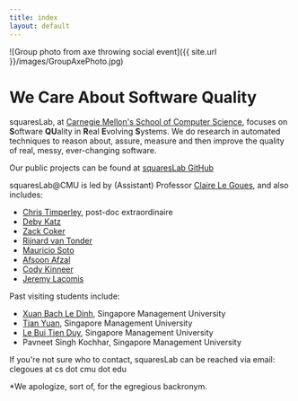 ```yaml
---
title: index
layout: default
---
```


![Group photo from axe throwing social event]({{ site.url }}/images/GroupAxePhoto.jpg)

# We Care About Software Quality

squaresLab, at [Carnegie Mellon's School of Computer
Science](https://http://www.cs.cmu.edu/), focuses on **S**oftware **QU**ality in
**R**eal **E**volving **S**ystems. We do research in automated techniques to
reason about, assure, measure and then improve the quality of real, messy,
ever-changing software.

Our public projects can be found at
[squaresLab GitHub](https://github.com/squaresLab)

squaresLab@CMU is led by (Assistant) Professor [Claire Le
Goues](http://www.clairelegoues.com), and also includes:

*   [Chris Timperley](http://www.christimperley.co.uk), post-doc extraordinaire
*   [Deby Katz](http://www.cs.cmu.edu/~dskatz/)
*   [Zack Coker](http://www.andrew.cmu.edu/user/zfc/)
*   [Rijnard van Tonder](http://www.cs.cmu.edu/~rvantond/)
*   [Mauricio Soto](http://www.cs.cmu.edu/~msotogon/)
*   [Afsoon Afzal](http://www.cs.cmu.edu/~afsoona)
*   [Cody Kinneer](http://kinneerc.github.io)
*   [Jeremy Lacomis](http://www.cs.cmu.edu/~jlacomis/)

Past visiting students include:
* [Xuan Bach Le Dinh](https://sites.google.com/site/xuanbach0789/home),
  Singapore Management University
* [Tian Yuan](http://www.mysmu.edu/phdis2012/yuan.tian.2012/), Singapore
  Management University
* [Le Bui Tien Duy](https://sites.google.com/site/lebuitienduy), Singapore
  Management University
* Pavneet Singh Kochhar, Singapore Management University

If you're not sure who to contact, squaresLab can be reached via email: clegoues
at cs dot cmu dot edu


*We apologize, sort of, for the egregious backronym.

